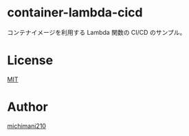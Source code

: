 container-lambda-cicd
===

コンテナイメージを利用する Lambda 関数の CI/CD のサンプル。

# License

[MIT](https://github.com/michimani/container-lambda-cicd/blob/main/LICENSE)

# Author

[michimani210](https://twitter.com/michimani210)
